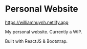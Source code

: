 # Personal Website

https://williamhuynh.netlify.app

My personal website. Currently a WIP.

Built with ReactJS & Bootstrap.
